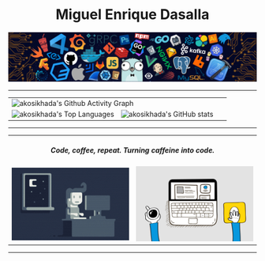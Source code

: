 <h1 align="center">Miguel Enrique Dasalla</h1>

<div align="center">
    <picture><img src="./images/programming-banner.png"></picture>
</div>

---

<div align="center">
    <table>
        <tr>
            <td colspan="2">
                <img src="https://github-readme-activity-graph.vercel.app/graph?username=akosikhada&theme=minimal&line=5D5D5D&point=000000&custom_title=Github/akosikhada/Contribution+Graph&radius=16&width=850" alt="akosikhada's Github Activity Graph">
            </td>
        </tr>
        <tr>
            <td width="50%">
                <img src="https://github-readme-stats-akosikhada.vercel.app/api/top-langs?username=akosikhada&theme=graywhite&hide_border=true&custom_title=Github/akosikhada/Top+Languages&border_radius=16&card_width=400" alt="akosikhada's Top Languages">
            </td>
            <td width="50%">
                <img src="https://github-readme-stats-akosikhada.vercel.app/api?username=akosikhada&show_icons=true&theme=graywhite&rank_icon=github&hide=stars,contribs&hide_border=true&include_all_commits=true&custom_title=Github/akosikhada/Stats&border_radius=16&card_width=400" alt="akosikhada's GitHub stats">
            </td>
        </tr>
    </table>
</div>

---

<div align="center">

<table>
        <tr>
            <td colspan="2" align="center">
                <h4><i>Code, coffee, repeat. Turning caffeine into code.</i></h4>
            </td>
        </tr>
        <tr>
            <td width="50%">
                <img src="./images/night-coding-gif.gif" width="300px"/>
            </td>
            <td width="50%">
                <img src="./images/code-coffee-repeat-gif.gif" width="300px"/>
            </td>
        </tr>
    </table>

</div>

---
